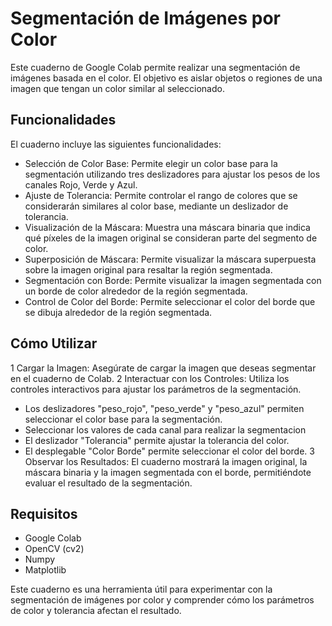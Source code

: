 # Segmentación de Imágenes por Color
Este cuaderno de Google Colab permite realizar una segmentación de imágenes basada en el color. El objetivo es aislar objetos o regiones de una imagen que tengan un color similar al seleccionado.

## Funcionalidades
El cuaderno incluye las siguientes funcionalidades:
* Selección de Color Base: Permite elegir un color base para la segmentación utilizando tres deslizadores para ajustar los pesos de los canales Rojo, Verde y Azul.
* Ajuste de Tolerancia: Permite controlar el rango de colores que se considerarán similares al color base, mediante un deslizador de tolerancia.
* Visualización de la Máscara: Muestra una máscara binaria que indica qué píxeles de la imagen original se consideran parte del segmento de color.
* Superposición de Máscara: Permite visualizar la máscara superpuesta sobre la imagen original para resaltar la región segmentada.
* Segmentación con Borde: Permite visualizar la imagen segmentada con un borde de color alrededor de la región segmentada.
* Control de Color del Borde: Permite seleccionar el color del borde que se dibuja alrededor de la región segmentada.

## Cómo Utilizar
1 Cargar la Imagen: Asegúrate de cargar la imagen que deseas segmentar en el cuaderno de Colab.
2 Interactuar con los Controles: Utiliza los controles interactivos para ajustar los parámetros de la segmentación.
  * Los deslizadores "peso_rojo", "peso_verde" y "peso_azul" permiten seleccionar el color base para la segmentación.
  * Seleccionar los valores de cada canal para realizar la segmentacion
  * El deslizador "Tolerancia" permite ajustar la tolerancia del color.
  * El desplegable "Color Borde" permite seleccionar el color del borde.
3 Observar los Resultados: El cuaderno mostrará la imagen original, la máscara binaria y la imagen segmentada con el borde, permitiéndote evaluar el resultado de la segmentación.

## Requisitos
* Google Colab
* OpenCV (cv2)
* Numpy
* Matplotlib

Este cuaderno es una herramienta útil para experimentar con la segmentación de imágenes por color y comprender cómo los parámetros de color y tolerancia afectan el resultado.
